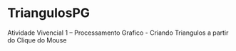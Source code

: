 # TriangulosPG
Atividade Vivencial 1 – Processamento Grafico - Criando Triangulos a partir do Clique do Mouse
